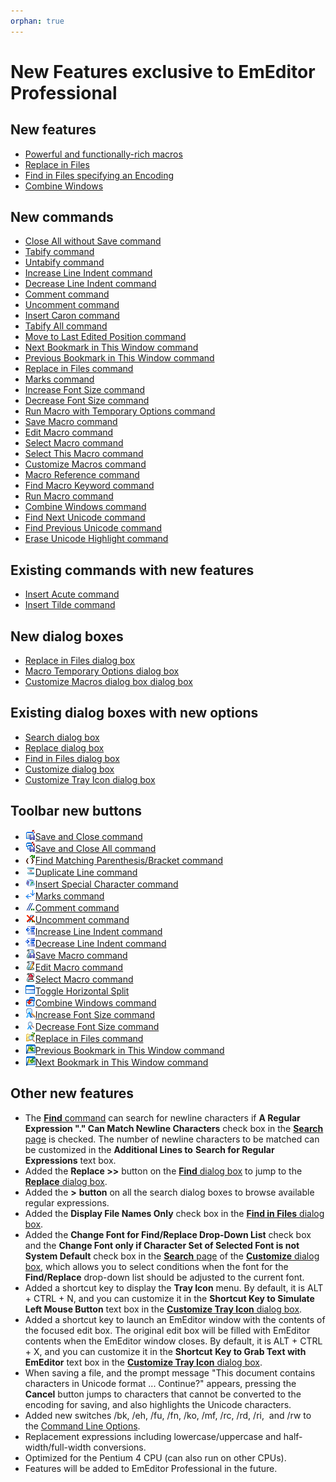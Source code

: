 ```yaml
---
orphan: true
---
```

# New Features exclusive to EmEditor Professional

## New features

- [Powerful and functionally-rich macros](macro)
- [Replace in Files](replace_in_files)
- [Find in Files specifying an Encoding](grep)
- [Combine Windows](tab_features)

## New commands

- [Close All without Save command](../cmd/file/quit_all)
- [Tabify command](../cmd/convert/tabify)
- [Untabify command](../cmd/convert/untabify)
- [Increase Line Indent command](../cmd/convert/indent)
- [Decrease Line Indent command](../cmd/convert/unindent)
- [Comment command](../cmd/convert/edit_comment)
- [Uncomment command](../cmd/convert/edit_uncomment)
- [Insert Caron command](../cmd/insert/insert_caron)
- [Tabify All command](../cmd/edit/space_to_tab)
- [Move to Last Edited Position command](../cmd/edit/move_last_edit)
- [Next Bookmark in This Window command](../cmd/bookmarks/bookmark_next_within)
- [Previous Bookmark in This Window command](../cmd/bookmarks/bookmark_prev_within)
- [Replace in Files command](../cmd/search/replace_in_files)
- [Marks command](../cmd/view/view_marks)
- [Increase Font Size command](../cmd/view/increase_font_size)
- [Decrease Font Size command](../cmd/view/decrease_font_size)
- [Run Macro with Temporary Options command](../cmd/macros/macro_run_options)
- [Save Macro command](../cmd/macros/macro_save)
- [Edit Macro command](../cmd/macros/macro_edit)
- [Select Macro command](../cmd/macros/macro_select)
- [Select This Macro command](../cmd/macros/macro_select_this)
- [Customize Macros command](../cmd/macros/customize_macro)
- [Macro Reference command](../cmd/macros/macro_help)
- [Find Macro Keyword command](../cmd/macros/macro_help_word)
- [Run Macro command](../cmd/macros/macro1)
- [Combine Windows command](../cmd/window/window_combine)
- [Find Next Unicode command](../cmd/search/find_next_unicode)
- [Find Previous Unicode command](../cmd/search/find_prev_unicode)
- [Erase Unicode Highlight command](../cmd/search/erase_unicode_hilite)

## Existing commands with new features

- [Insert Acute command](../cmd/insert/insert_acute)
- [Insert Tilde command](../cmd/insert/insert_tilde)

## New dialog boxes

- [Replace in Files dialog box](../dlg/replace_in_files/index)
- [Macro Temporary Options dialog box](../dlg/macro_temp_options/index)
- [Customize Macros dialog box dialog box](../dlg/macro_customize/index)

## Existing dialog boxes with new options

- [Search dialog box](../dlg/find/index)
- [Replace dialog box](../dlg/replace/index)
- [Find in Files dialog box](../dlg/find_in_files/index)
- [Customize dialog box](../dlg/customize/index)
- [Customize Tray Icon dialog box](../dlg/tray/index)

## Toolbar new buttons

- ![](../images/filesaveexit.png)[Save and Close command](../cmd/file/file_save_exit)
- ![](../images/saveexitall.png)[Save and Close All command](../cmd/file/save_exit_all)
- ![](../images/nextparen.png)[Find Matching Parenthesis/Bracket command](../cmd/edit/next_paren)
- ![](../images/duplicateline.png)[Duplicate Line command](../cmd/insert/duplicate_line)
- ![](../images/insertcontrol.png)[Insert Special Character command](../cmd/insert/insert_control)
- ![](../images/marks.png)[Marks command](../cmd/view/view_marks)
- ![](../images/editcomment.png)[Comment command](../cmd/convert/edit_comment)
- ![](../images/edituncomment.png)[Uncomment command](../cmd/convert/edit_uncomment)
- ![](../images/indent.png)[Increase Line Indent command](../cmd/convert/indent)
- ![](../images/unindent.png)[Decrease Line Indent command](../cmd/convert/unindent)
- ![](../images/macrosave.png)[Save Macro command](../cmd/macros/macro_save)
- ![](../images/macroedit.png)[Edit Macro command](../cmd/macros/macro_edit)
- ![](../images/macroselect.png)[Select Macro command](../cmd/macros/macro_select)
- ![](../images/windowsplithorzfix.png)[Toggle Horizontal Split](../cmd/window/window_split_horz_toggle)
- ![](../images/windowcombine.png)[Combine Windows command](../cmd/window/window_combine)
- ![](../images/increasefontsize.png)[Increase Font Size command](../cmd/view/increase_font_size)
- ![](../images/decreasefontsize.png)[Decrease Font Size command](../cmd/view/decrease_font_size)
- ![](../images/replaceinfiles.png)[Replace in Files command](../cmd/search/replace_in_files)
- ![](../images/bookmarkprevwithin.png)[Previous Bookmark in This Window command](../cmd/bookmarks/bookmark_prev_within)
- ![](../images/bookmarknextwithin.png)[Next Bookmark in This Window command](../cmd/bookmarks/bookmark_next_within)

## Other new features

- The [**Find** command](../cmd/search/edit_find) can search for newline characters if
**A Regular Expression "." Can Match Newline Characters** check box
in the [**Search** page](../dlg/customize/search/index)
is checked. The number of newline characters to be matched can be customized in the
**Additional Lines to**
**Search for Regular Expressions** text box.
- Added the **Replace >>** button
on the [**Find** dialog box](../dlg/find/index) to jump to the
[**Replace** dialog box](../dlg/replace/index).
- Added the **\>**
**button**
on all the search dialog boxes to browse available regular
expressions.
- Added the **Display File Names Only** check box
in the [**Find in Files** dialog box](../dlg/find_in_files/index).
- Added the **Change Font for Find/Replace Drop-Down List** check box
and the **Change Font only if Character Set of Selected Font is not System Default**
check box in the [**Search** page](../dlg/customize/search/index) of the [**Customize** dialog box](../dlg/customize/index), which allows you to select conditions when the font for the
**Find/Replace** drop-down list should be adjusted to the current font.
- Added a shortcut key to display the **Tray Icon** menu. By default,
it is ALT + CTRL + N,
and you can customize it in the **Shortcut Key to Simulate Left Mouse Button** text box
in the [**Customize Tray Icon** dialog box](../dlg/tray/index).
- Added a shortcut key to launch an EmEditor window with the contents of
the focused edit box. The original edit box will be filled with EmEditor contents when the EmEditor
window closes. By default, it is ALT + CTRL + X, and you can customize it in the
**Shortcut**
**Key to Grab Text with EmEditor** text box
in the [**Customize Tray Icon** dialog box](../dlg/tray/index).
- When saving a file, and the prompt message "This document contains
characters in Unicode format ...
Continue?" appears, pressing the **Cancel** button jumps to characters
that
cannot be converted to the encoding for saving, and also highlights the
Unicode characters.
- Added new switches /bk, /eh, /fu, /fn, /ko, /mf, /rc, /rd, /ri,  and /rw to the
[Command Line Options](../howto/file/file_commandline).
- Replacement expressions including lowercase/uppercase
and half-width/full-width conversions.
- Optimized for the Pentium 4 CPU (can also run on other CPUs).
- Features will be added to EmEditor Professional in the future.
